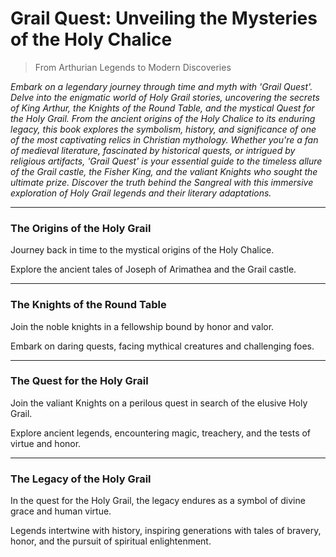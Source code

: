 # Grail Quest: Unveiling the Mysteries of the Holy Chalice
> From Arthurian Legends to Modern Discoveries


*Embark on a legendary journey through time and myth with 'Grail Quest'. Delve into the enigmatic world of Holy Grail stories, uncovering the secrets of King Arthur, the Knights of the Round Table, and the mystical Quest for the Holy Grail. From the ancient origins of the Holy Chalice to its enduring legacy, this book explores the symbolism, history, and significance of one of the most captivating relics in Christian mythology. Whether you're a fan of medieval literature, fascinated by historical quests, or intrigued by religious artifacts, 'Grail Quest' is your essential guide to the timeless allure of the Grail castle, the Fisher King, and the valiant Knights who sought the ultimate prize. Discover the truth behind the Sangreal with this immersive exploration of Holy Grail legends and their literary adaptations.*

---

### The Origins of the Holy Grail


Journey back in time to the mystical origins of the Holy Chalice.


Explore the ancient tales of Joseph of Arimathea and the Grail castle.

---

### The Knights of the Round Table


Join the noble knights in a fellowship bound by honor and valor.


Embark on daring quests, facing mythical creatures and challenging foes.

---

### The Quest for the Holy Grail


Join the valiant Knights on a perilous quest in search of the elusive Holy Grail.


Explore ancient legends, encountering magic, treachery, and the tests of virtue and honor.

---

### The Legacy of the Holy Grail


In the quest for the Holy Grail, the legacy endures as a symbol of divine grace and human virtue.


Legends intertwine with history, inspiring generations with tales of bravery, honor, and the pursuit of spiritual enlightenment.